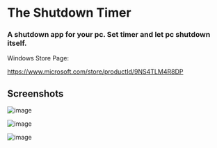 # The Shutdown Timer

### A shutdown app for your pc. Set timer and let pc shutdown itself.

Windows Store Page:

https://www.microsoft.com/store/productId/9NS4TLM4R8DP

## Screenshots

![image](https://user-images.githubusercontent.com/35369764/117555037-6dc86580-b064-11eb-8acd-52bfd69c02d2.png)


![image](https://user-images.githubusercontent.com/35369764/117555049-7caf1800-b064-11eb-9a04-4f846dde3d19.png)


![image](https://user-images.githubusercontent.com/35369764/117555055-8b95ca80-b064-11eb-95df-b8a301446479.png)



